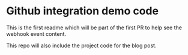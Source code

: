 # Github integration demo code

This is the first readme which will be part of the first PR to help see the
webhook event content.

This repo will also include the project code for the blog post.
